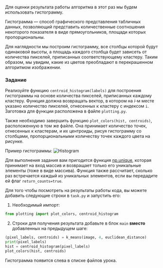 Для оценки результата работы алгоритма в этот раз мы будем использовать гистограмму.

Гистограмма — способ графического представления табличных данных, позволяющий представить количественные соотношения некоторого показателя в виде прямоугольников, площади которых пропорциональны.

Для наглядности мы построим гистограмму, все столбцы которой будут одинаковой высоты, а площадь каждого столбца будет зависеть от количества пикселей, приписанных соответствующему кластеру. Таким образом, мы увидим, какие из цветов преобладают в перекрашенном алгоритмом изображении.


### Задание
Реализуйте функцию `centroid_histogram(labels)` для построения гистограммы на основе количества пикселей, приписанных каждому кластеру. Функция должна возвращать вектор, в котором на $i$-м месте указано количество пикселей, отнесенных к кластеру с индексом `i`. Заготовка для функции расположена в файле `plotting.py`.

Также необходимо завершить функцию `plot_colors(hist, centroids)`, расположенную в том же файле. Она принимает количество точек, отнесенных к кластерам, и их центроиды, рисуя гистограмму со столбцами, пропорциональными количеству точек каждого цвета на рисунке.  

Пример гистограммы:
![Histogram](barchart.png)

<div class="hint">
Для выполнения задания вам пригодится функция <a href="https://numpy.org/doc/stable/reference/generated/numpy.unique.html#numpy.unique">np.unique</a>, которая принимает на вход массив и возвращает только его уникальные элементы (тоже в виде массива). Функция также рассчитает, сколько раз встречается каждый из уникальных элементов, если вы передадите ей флаг <code>return_counts=true</code>.
</div>

Для того чтобы посмотреть на результаты работы кода, вы можете добавить
следующие строки в `task.py` и запустить его:
1. Необходимый импорт:
 ```python
from plotting import plot_colors, centroid_histogram
```
2. Строки для получения результата добавьте в блок `main` **вместо** добавленных на предыдущем шаге:
```python
(pixel_labels, centroids) = k_means(image, 4, euclidean_distance)
print(pixel_labels)
hist = centroid_histogram(pixel_labels)
plot_colors(hist, centroids)
```
Гистограмма появится слева в списке файлов урока.